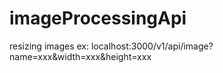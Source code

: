 # imageProcessingApi
resizing images ex: localhost:3000/v1/api/image?name=xxx&amp;width=xxx&amp;height=xxx
